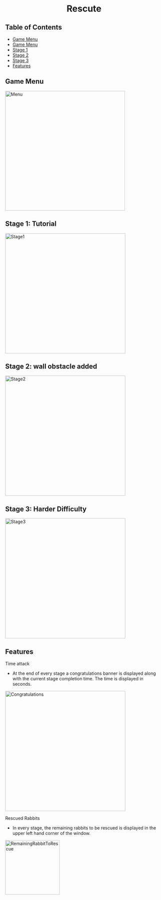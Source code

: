 <h1 align="center">Rescute</h1>

## Table of Contents

- <a href="https://github.com/jasonyaj/Rescute/edit/main/README.md#game-menu">Game Menu</a>
- [Game Menu](https://github.com/jasonyaj/Rescute/edit/main/README.md#game-menu)
- <a href="https://github.com/jasonyaj/Rescute/edit/main/README.md#stage-1-tutorial">Stage 1</a>
- <a href="https://github.com/jasonyaj/Rescute/blob/main/README.md#stage-2-wall-obstacle-added">Stage 2</a>
- <a href="https://github.com/jasonyaj/Rescute/blob/main/README.md#stage-3-harder-difficulty">Stage 3</a>
- <a href="https://github.com/jasonyaj/Rescute/blob/main/README.md#features">Features</a>

## Game Menu

<img width="383" alt="Menu" src="https://github.com/jasonyaj/Rescute/assets/124213154/7a02ddfd-dc5e-4e96-ad08-3587e5ab9dc9">

## Stage 1: Tutorial

<img width="384" alt="Stage1" src="https://github.com/jasonyaj/Rescute/assets/124213154/491f5f71-8541-41c5-a9cd-395f784bac6d">

## Stage 2: wall obstacle added

<img width="384" alt="Stage2" src="https://github.com/jasonyaj/Rescute/assets/124213154/252d5d02-ee40-430a-86cb-008b87878eeb">

## Stage 3: Harder Difficulty

<img width="384" alt="Stage3" src="https://github.com/jasonyaj/Rescute/assets/124213154/44d94aa1-5033-40ea-8b07-bd738360177c">

## Features

Time attack

- At the end of every stage a congratulations banner is displayed along with the current stage completion time. The time is displayed in seconds.

<img width="384" alt="Congratulations" src="https://github.com/jasonyaj/Rescute/assets/124213154/5341223c-fa90-4517-8973-3c02117355d2">

Rescued Rabbits

- In every stage, the remaining rabbits to be rescued is displayed in the upper left hand corner of the window.

<img width="174" alt="RemainingRabbitToRescue" src="https://github.com/jasonyaj/Rescute/assets/124213154/2996280d-ad92-46d1-b2c7-92c2cdb7e8a2">
